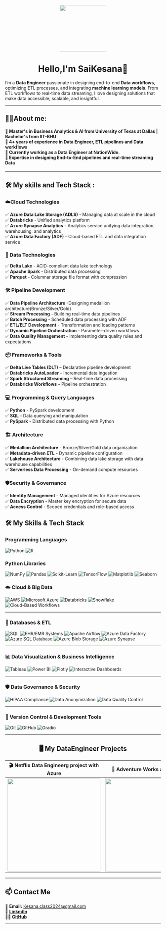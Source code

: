 <div align="center">
  <img height="150" src="https://media.licdn.com/dms/image/v2/D4D12AQE9fs-Wf9O9Uw/article-cover_image-shrink_600_2000/article-cover_image-shrink_600_2000/0/1683983298181?e=2147483647&v=beta&t=m9SSMugS3Z9-Bmw3vJWa3-RfwpZAwotLbGfuQcVpKBU"  />
</div>

<h1 align="center"> Hello,I'm SaiKesana👋</h1>

I’m a **Data Engineer** passionate in designing end-to-end **Data workflows**, optimizing ETL processes, and integrating **machine learning models**. From  ETL workflows to real-time data streaming, I love designing solutions that make data accessible, scalable, and insightful.

---

<h2 align="left">👨‍💻About me:</h2>

<h4 align="left">🔭 Master's in Business Analytics & AI from University of  Texas at Dallas | Bachelor's from IIT-BHU<br>🔭 4+ years of experience in Data Engineer, ETL pipelines  and Data workflows<br>🔭 Currently working as a Data Engineer at NationWide.<br>🔭 Expertise in designing End-to-End pipelines and real-time streaming Data</h4>

---

<h2 align="left">🛠 My skills and Tech Stack :</h2>

### **☁️Cloud Technologies**
✅ **Azure Data Lake Storage (ADLS)** - Managing data at scale in the cloud  
✅ **Databricks** - Unified analytics platform    
✅ **Azure Synapse Analytics** - Analytics service unifying data integration, warehousing, and analytics   
✅ **Azure Data Factory (ADF)** - Cloud-based ETL and data integration service   

### **🚀 Data Technologies**
✅ **Delta Lake** - ACID-compliant data lake technology      
✅ **Apache Spark** - Distributed data processing       
✅ **Parquet** - Columnar storage file format with compression      

### **🛠️ Pipeline Development**
✅ **Data Pipeline Architecture** -Designing medallion architecture(Bronze/Silver/Gold)         
✅ **Stream Processing** - Building real-time data pipelines      
✅ **Batch Processing** - Scheduled data processing with ADF        
✅ **ETL/ELT Development** - Transformation and loading patterns      
✅ **Dynamic Pipeline Orchestration** - Parameter-driven workflows        
✅ **Data Quality Management** - Implementing data quality rules and expectations     

### **📦 Frameworks & Tools**
✅ **Delta Live Tables (DLT)** – Declarative pipeline development   
✅ **Databricks AutoLoader** – Incremental data ingestion  
✅ **Spark Structured Streaming** –  Real-time data processing    
✅ **Databricks Workflows** – Pipeline orchestration

### **💻 Programming & Query Languages**
✅ **Python** - PySpark development  
✅ **SQL** - Data querying and manipulation   
✅ **PySpark** - Distributed data processing with Python   

### **🏗️ Architecture**
✅ **Medallion Architecture** - Bronze/Silver/Gold data organization     
✅ **Metadata-driven ETL** - Dynamic pipeline configuration     
✅ **Lakehouse Architecture** - Combining data lake storage with data warehouse capabilities      
✅ **Serverless Data Processing** - On-demand compute resources     

### **🛡️Security & Governance**
✅ **Identity Management** - Managed identities for Azure resources   
✅ **Data Encryption** - Master key encryption for secure data      
✅ **Access Control** - Scoped credentials and role-based access       

## 🛠️ My Skills & Tech Stack

### **Programming Languages**
![Python](https://img.shields.io/badge/Python-3776AB?style=for-the-badge&logo=python&logoColor=white)
![R](https://img.shields.io/badge/R-276DC3?style=for-the-badge&logo=r&logoColor=white)

### **Python Libraries**
![NumPy](https://img.shields.io/badge/NumPy-013243?style=for-the-badge&logo=numpy&logoColor=white)
![Pandas](https://img.shields.io/badge/Pandas-150458?style=for-the-badge&logo=pandas&logoColor=white)
![Scikit-Learn](https://img.shields.io/badge/Scikit--Learn-F7931E?style=for-the-badge&logo=scikit-learn&logoColor=white)
![TensorFlow](https://img.shields.io/badge/TensorFlow-FF6F00?style=for-the-badge&logo=tensorflow&logoColor=white)
![Matplotlib](https://img.shields.io/badge/Matplotlib-11557C?style=for-the-badge&logo=matplotlib&logoColor=white)
![Seaborn](https://img.shields.io/badge/Seaborn-3776AB?style=for-the-badge&logo=python&logoColor=white)

### **☁️ Cloud & Big Data**
![AWS](https://img.shields.io/badge/Amazon_AWS-232F3E?style=for-the-badge&logo=amazon-aws&logoColor=white)
![Microsoft Azure](https://img.shields.io/badge/Microsoft_Azure-0078D4?style=for-the-badge&logo=microsoft-azure&logoColor=white)
![Databricks](https://img.shields.io/badge/Databricks-FF3621?style=for-the-badge&logo=databricks&logoColor=white)
![Snowflake](https://img.shields.io/badge/Snowflake-29B5E8?style=for-the-badge&logo=snowflake&logoColor=white)
![Cloud-Based Workflows](https://img.shields.io/badge/Cloud_Workflows-009688?style=for-the-badge&logo=cloud&logoColor=white)

---

### **💾 Databases & ETL**
![SQL](https://img.shields.io/badge/SQL-4479A1?style=for-the-badge&logo=postgresql&logoColor=white)
![EHR/EMR Systems](https://img.shields.io/badge/EHR_EMR_Systems-00695C?style=for-the-badge&logo=healthcare&logoColor=white)
![Apache Airflow](https://img.shields.io/badge/Apache_Airflow-017CEE?style=for-the-badge&logo=apacheairflow&logoColor=white)
![Azure Data Factory](https://img.shields.io/badge/Azure_Data_Factory-0089D6?style=for-the-badge&logo=microsoftazure&logoColor=white)
![Azure SQL Database](https://img.shields.io/badge/Azure%20SQL%20Database-CC2927?style=for-the-badge&logo=microsoft-sql-server&logoColor=white)
![Azure Blob Storage](https://img.shields.io/badge/Azure%20Blob%20Storage-0078D4?style=for-the-badge&logo=microsoft-azure&logoColor=white)
![Azure Synapse](https://img.shields.io/badge/Azure%20Synapse-0078D4?style=for-the-badge&logo=microsoft-azure&logoColor=white)

---

### **📊 Data Visualization & Business Intelligence**
![Tableau](https://img.shields.io/badge/Tableau-E97627?style=for-the-badge&logo=Tableau&logoColor=white)
![Power BI](https://img.shields.io/badge/PowerBI-F2C811?style=for-the-badge&logo=powerbi&logoColor=black)
![Plotly](https://img.shields.io/badge/Plotly-239120?style=for-the-badge&logo=plotly&logoColor=white)
![Interactive Dashboards](https://img.shields.io/badge/Interactive_Dashboards-7B1FA2?style=for-the-badge&logo=dashboard&logoColor=white)

---

### **🛡️ Data Governance & Security**
![HIPAA Compliance](https://img.shields.io/badge/HIPAA_Compliance-004D40?style=for-the-badge&logo=security&logoColor=white)
![Data Anonymization](https://img.shields.io/badge/Data_Anonymization-1E88E5?style=for-the-badge&logo=dataprivacy&logoColor=white)
![Data Quality Control](https://img.shields.io/badge/Data_Quality_Control-2E7D32?style=for-the-badge&logo=dataquality&logoColor=white)

---

### **📝 Version Control & Development Tools**
![Git](https://img.shields.io/badge/Git-F05032?style=for-the-badge&logo=git&logoColor=white)
![GitHub](https://img.shields.io/badge/GitHub-181717?style=for-the-badge&logo=github&logoColor=white)
![Gradio](https://img.shields.io/badge/Gradio-FF6F00?style=for-the-badge&logo=gradio&logoColor=white)

---

<h2 align = "center"> 🖥 My DataEngineer Projects </h2>

| 🎬 Netflix Data Engineerg project with Azure | 🚀 Adventure Works and Power Bi |
| :-: | :-: |
| [<img height="300" src="https://i.pcmag.com/imagery/reviews/05cItXL96l4LE9n02WfDR0h-5.fit_lim.size_1050x591.v1582751026.png"/>](https://github.com/Saikesana31/Netflix.git) | [<img height="300" src="https://community.fabric.microsoft.com/t5/image/serverpage/image-id/880688iFB5A3FCB0B21CE78?v=v2"/>](https://github.com/Saikesana31/Adventure_Works_DE.git) |

---

## 📫 Contact Me  
📧 **Email:** [Kesana.class2024@gmail.com](mailto:Kesana.class2024@gmail.com)  
🔗 **[LinkedIn](www.linkedin.com/in/saikesana)**  
👨‍💻 **[GitHub](https://github.com/Saikesana31)**  

---





